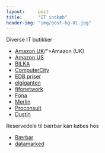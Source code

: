 ```yaml
---
layout:     post
title:      "IT indkøb"
header-img: "img/post-bg-01.jpg"
---
```

Diverse IT butikker
  * [Amazon UK](www.amazon.co.uk)/">Amazon (UK)</a></li>
  * [Amazon US](www.amazon.com)
  * [BILKA](www.bilka.dk)
  * [ComputerCity](www.computercity.dk)
  * [EDB priser](www.edbpriser.dk)
  * [elgiganten](www.elgiganten.dk)
  * [fifonetwork](www.fifonetwork.com)
  * [Fona](www.fona.dk)
  * [Merlin](www.merlin.dk)
  * [Proconsult](www.proconsult.dk)
  * [Dustin](www.dustin.dk)
  
Reservedele til bærbar kan købes hos
  * [Bærbar](bærbar.com)
  * [datamarked](datamarked.dk)
